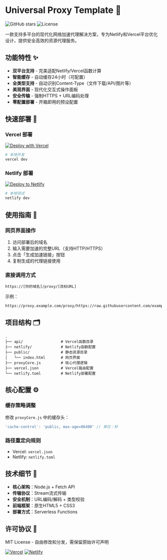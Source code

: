 # Universal Proxy Template 🚀

![GitHub stars](https://img.shields.io/github/stars/YShenZe/Universal-Proxy-Template?style=social)
![License](https://img.shields.io/badge/license-MIT-blue)

一款支持多平台的现代化网络加速代理解决方案，专为Netlify和Vercel平台优化设计，提供安全高效的资源代理服务。

## 功能特性 ✨

- **双平台支持** - 完美适配Netlify/Vercel函数计算
- **智能缓存** - 自动缓存24小时（可配置）
- **全类型支持** - 自动识别Content-Type（文件下载/API/图片等）
- **美观界面** - 现代化交互式操作面板
- **安全传输** - 强制HTTPS + URL编码处理
- **零配置部署** - 开箱即用的预设配置

## 快速部署 🚀

### Vercel 部署
[![Deploy with Vercel](https://vercel.com/button)](https://vercel.com/new/clone?repository-url=https://github.com/nibawei/Universal-Proxy-Template)

```bash
# 本地开发
vercel dev
```

### Netlify 部署
[![Deploy to Netlify](https://www.netlify.com/img/deploy/button.svg)](https://app.netlify.com/start/deploy?repository=https://github.com/nibawei/Universal-Proxy-Template)

```bash
# 本地测试
netlify dev
```

## 使用指南 📖

### 网页界面操作
1. 访问部署后的域名
2. 输入需要加速的完整URL（支持HTTP/HTTPS）
3. 点击「生成加速链接」按钮
4. 复制生成的代理链接使用

### 直接调用方式
```
https://[你的域名]/proxy/[目标URL]
```
示例：
```
https://proxy.example.com/proxy/https://raw.githubusercontent.com/example/image.jpg
```

## 项目结构 🗂
```
.
├── api/                 # Vercel函数目录
├── netlify/             # Netlify函数配置
├── public/              # 静态资源目录
│   └── index.html       # 网页界面
├── proxyCore.js         # 核心代理逻辑
├── vercel.json          # Vercel路由配置
└── netlify.toml         # Netlify部署配置
```

## 核心配置 ⚙️

### 缓存策略调整
修改 `proxyCore.js` 中的缓存头：
```javascript
'cache-control': 'public, max-age=86400' // 单位：秒
```

### 路径重定向规则
- Vercel: `vercel.json`
- Netlify: `netlify.toml`

## 技术细节 🔧

- **核心架构**：Node.js + Fetch API
- **传输协议**：Stream流式传输
- **安全机制**：URL编码/解码 + 类型校验
- **前端框架**：原生HTML5 + CSS3
- **部署方式**：Serverless Functions

## 许可协议 📜
MIT License - 自由修改和分发，需保留原始许可声明

[![Vercel](https://img.shields.io/badge/Vercel-000000?style=for-the-badge&logo=vercel&logoColor=white)](https://vercel.com)
[![Netlify](https://img.shields.io/badge/Netlify-00C7B7?style=for-the-badge&logo=netlify&logoColor=white)](https://netlify.com)